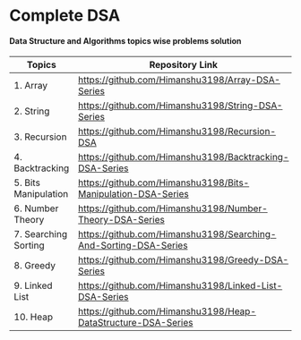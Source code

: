 # Complete DSA
<h4>Data Structure and Algorithms topics wise problems solution <h4/>

| Topics | Repository Link |
| --- | --- |
|1. Array | https://github.com/Himanshu3198/Array-DSA-Series  |
|2. String | https://github.com/Himanshu3198/String-DSA-Series|
|3. Recursion |https://github.com/Himanshu3198/Recursion-DSA |
|4. Backtracking |https://github.com/Himanshu3198/Backtracking-DSA-Series |
|5. Bits Manipulation |https://github.com/Himanshu3198/Bits-Manipulation-DSA-Series |
|6. Number Theory |https://github.com/Himanshu3198/Number-Theory-DSA-Series |
|7. Searching Sorting |https://github.com/Himanshu3198/Searching-And-Sorting-DSA-Series |
|8. Greedy |https://github.com/Himanshu3198/Greedy-DSA-Series|
|9. Linked List | https://github.com/Himanshu3198/Linked-List-DSA-Series |
|10. Heap | https://github.com/Himanshu3198/Heap-DataStructure-DSA-Series |
